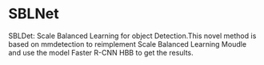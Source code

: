 # SBLNet
SBLDet: Scale Balanced Learning for object Detection.This novel method is based on mmdetection to reimplement Scale Balanced Learning Moudle and use the model Faster R-CNN HBB to get the results.
